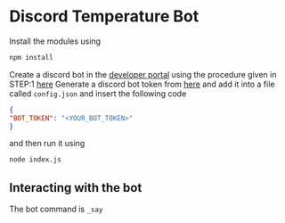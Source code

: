 # Discord Temperature Bot

Install the modules using 
```bash
npm install
```

Create a discord bot in the [developer portal](https://discord.com/developers/) using the procedure given in STEP:1 [here]("https://www.digitalocean.com/community/tutorials/how-to-build-a-discord-bot-with-node-js) Generate a discord bot token from [here](https://discord.com/developers/) and add it into a file called `config.json` and insert the following code
```json
{
"BOT_TOKEN": "<YOUR_BOT_TOKEN>"
}
```

and then run it using 
```bash
node index.js
```

## Interacting with the bot

The bot command is `_say`